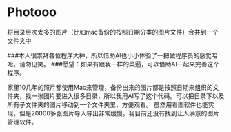 # Photooo
将目录层次太多的图片（比如mac备份的按照日期分类的图片文件）合并到一个文件夹中

###本人很崇拜各位程序大神，所以借助AI也小小体验了一把做程序员的感觉哈哈。请勿见笑。
###愿望：如果有跟我一样的菜逼，可以借助AI一起来完善这个程序。

家里10几年的照片都使用Mac来管理，备份出来的图片都是按照日期来组织的文件夹，找一张图片要进入很多目录，所以我用AI写了这个代码。可以把目录下以及所有子文件夹的图片移动到一个文件夹里，方便观看。
虽然用看图软件也能实现，但是20000多张图片导入导出非常缓慢。我目前还没有找到让人满意的图片管理软件。


